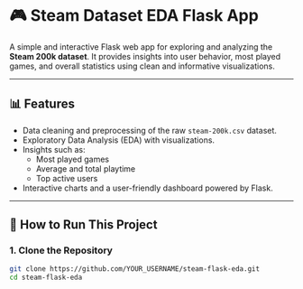 # 🎮 Steam Dataset EDA Flask App

A simple and interactive Flask web app for exploring and analyzing the **Steam 200k dataset**. It provides insights into user behavior, most played games, and overall statistics using clean and informative visualizations.

---

## 📊 Features

- Data cleaning and preprocessing of the raw `steam-200k.csv` dataset.
- Exploratory Data Analysis (EDA) with visualizations.
- Insights such as:
  - Most played games
  - Average and total playtime
  - Top active users
- Interactive charts and a user-friendly dashboard powered by Flask.

---

## 🚀 How to Run This Project

### 1. Clone the Repository

```bash
git clone https://github.com/YOUR_USERNAME/steam-flask-eda.git
cd steam-flask-eda

